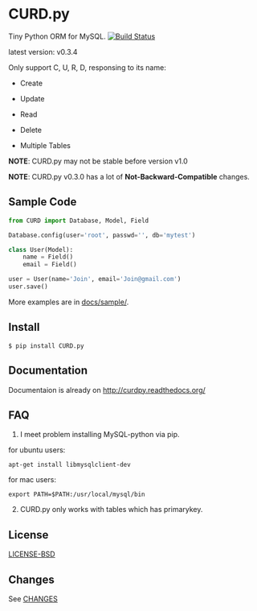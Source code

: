 CURD.py
=======

Tiny Python ORM for MySQL.
[![Build Status](https://travis-ci.org/hit9/CURD.py.png?branch=master)](https://travis-ci.org/hit9/CURD.py)

latest version: v0.3.4

Only support C, U, R, D, responsing to its name:

- Create

- Update

- Read

- Delete

- Multiple Tables

**NOTE**: CURD.py may not be stable before version v1.0

**NOTE**: CURD.py v0.3.0 has a lot of **Not-Backward-Compatible** changes.

Sample Code
-----------

```python
from CURD import Database, Model, Field

Database.config(user='root', passwd='', db='mytest')

class User(Model):
    name = Field()
    email = Field()

user = User(name='Join', email='Join@gmail.com')
user.save()
```

More examples are in [docs/sample/](http://github.com/hit9/CURD.py/tree/master/docs/sample).

Install
-------

    $ pip install CURD.py

Documentation
-------------

Documentaion is already on http://curdpy.readthedocs.org/

FAQ
---

1. I meet problem installing MySQL-python via pip.

  for ubuntu users:
  ```
  apt-get install libmysqlclient-dev
  ```

  for mac users:
  ```
  export PATH=$PATH:/usr/local/mysql/bin
  ```

2. CURD.py only works with tables which has primarykey.

License
-------

[LICENSE-BSD](https://github.com/hit9/CURD.py/blob/master/LICENSE-BSD)

Changes
-------

See [CHANGES](CHANGES)
